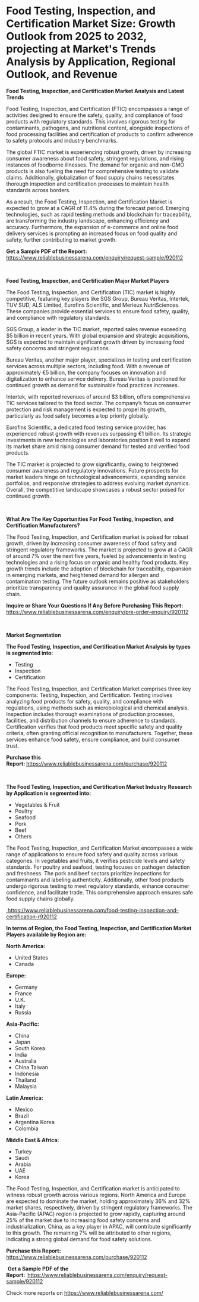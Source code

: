 <p><h1>Food Testing, Inspection, and Certification Market Size: Growth Outlook from 2025 to 2032, projecting at Market's Trends Analysis by Application, Regional Outlook, and Revenue</h1></p><p><strong>Food Testing, Inspection, and Certification Market Analysis and Latest Trends</strong></p>
<p><p>Food Testing, Inspection, and Certification (FTIC) encompasses a range of activities designed to ensure the safety, quality, and compliance of food products with regulatory standards. This involves rigorous testing for contaminants, pathogens, and nutritional content, alongside inspections of food processing facilities and certification of products to confirm adherence to safety protocols and industry benchmarks.</p><p>The global FTIC market is experiencing robust growth, driven by increasing consumer awareness about food safety, stringent regulations, and rising instances of foodborne illnesses. The demand for organic and non-GMO products is also fueling the need for comprehensive testing to validate claims. Additionally, globalization of food supply chains necessitates thorough inspection and certification processes to maintain health standards across borders.</p><p>As a result, the Food Testing, Inspection, and Certification Market is expected to grow at a CAGR of 11.4% during the forecast period. Emerging technologies, such as rapid testing methods and blockchain for traceability, are transforming the industry landscape, enhancing efficiency and accuracy. Furthermore, the expansion of e-commerce and online food delivery services is prompting an increased focus on food quality and safety, further contributing to market growth.</p></p>
<p><strong>Get a Sample PDF of the Report:&nbsp;</strong> <a href="https://www.reliablebusinessarena.com/enquiry/request-sample/920112?utm_campaign=3221&utm_medium=2&utm_source=Github&utm_content=ia&utm_term=21032025&utm_id=food-testing-inspection-and-certification">https://www.reliablebusinessarena.com/enquiry/request-sample/920112</a></p>
<p>&nbsp;</p>
<p><strong>Food Testing, Inspection, and Certification Major Market Players</strong></p>
<p><p>The Food Testing, Inspection, and Certification (TIC) market is highly competitive, featuring key players like SGS Group, Bureau Veritas, Intertek, TUV SUD, ALS Limited, Eurofins Scientific, and Merieux NutriSciences. These companies provide essential services to ensure food safety, quality, and compliance with regulatory standards.</p><p>SGS Group, a leader in the TIC market, reported sales revenue exceeding $5 billion in recent years. With global expansion and strategic acquisitions, SGS is expected to maintain significant growth driven by increasing food safety concerns and stringent regulations.</p><p>Bureau Veritas, another major player, specializes in testing and certification services across multiple sectors, including food. With a revenue of approximately €5 billion, the company focuses on innovation and digitalization to enhance service delivery. Bureau Veritas is positioned for continued growth as demand for sustainable food practices increases.</p><p>Intertek, with reported revenues of around $3 billion, offers comprehensive TIC services tailored to the food sector. The company’s focus on consumer protection and risk management is expected to propel its growth, particularly as food safety becomes a top priority globally.</p><p>Eurofins Scientific, a dedicated food testing service provider, has experienced robust growth with revenues surpassing €1 billion. Its strategic investments in new technologies and laboratories position it well to expand its market share amid rising consumer demand for tested and verified food products.</p><p>The TIC market is projected to grow significantly, owing to heightened consumer awareness and regulatory innovations. Future prospects for market leaders hinge on technological advancements, expanding service portfolios, and responsive strategies to address evolving market dynamics. Overall, the competitive landscape showcases a robust sector poised for continued growth.</p></p>
<p>&nbsp;</p>
<p><strong>What Are The Key Opportunities For Food Testing, Inspection, and Certification Manufacturers?</strong></p>
<p><p>The Food Testing, Inspection, and Certification market is poised for robust growth, driven by increasing consumer awareness of food safety and stringent regulatory frameworks. The market is projected to grow at a CAGR of around 7% over the next five years, fueled by advancements in testing technologies and a rising focus on organic and healthy food products. Key growth trends include the adoption of blockchain for traceability, expansion in emerging markets, and heightened demand for allergen and contamination testing. The future outlook remains positive as stakeholders prioritize transparency and quality assurance in the global food supply chain.</p></p>
<p><strong>Inquire or Share Your Questions If Any Before Purchasing This Report:</strong> <a href="https://www.reliablebusinessarena.com/enquiry/pre-order-enquiry/920112?utm_campaign=3221&utm_medium=2&utm_source=Github&utm_content=ia&utm_term=21032025&utm_id=food-testing-inspection-and-certification">https://www.reliablebusinessarena.com/enquiry/pre-order-enquiry/920112</a></p>
<p>&nbsp;</p>
<p><strong>Market Segmentation</strong></p>
<p><strong>The Food Testing, Inspection, and Certification Market Analysis by types is segmented into:</strong></p>
<p><ul><li>Testing</li><li>Inspection</li><li>Certification</li></ul></p>
<p><p>The Food Testing, Inspection, and Certification Market comprises three key components: Testing, Inspection, and Certification. Testing involves analyzing food products for safety, quality, and compliance with regulations, using methods such as microbiological and chemical analysis. Inspection includes thorough examinations of production processes, facilities, and distribution channels to ensure adherence to standards. Certification verifies that food products meet specific safety and quality criteria, often granting official recognition to manufacturers. Together, these services enhance food safety, ensure compliance, and build consumer trust.</p></p>
<p><strong>Purchase this Report:&nbsp;</strong><a href="https://www.reliablebusinessarena.com/purchase/920112?utm_campaign=3221&utm_medium=2&utm_source=Github&utm_content=ia&utm_term=21032025&utm_id=food-testing-inspection-and-certification">https://www.reliablebusinessarena.com/purchase/920112</a></p>
<p>&nbsp;</p>
<p><strong>The Food Testing, Inspection, and Certification Market Industry Research by Application is segmented into:</strong></p>
<p><ul><li>Vegetables & Fruit</li><li>Poultry</li><li>Seafood</li><li>Pork</li><li>Beef</li><li>Others</li></ul></p>
<p><p>The Food Testing, Inspection, and Certification Market encompasses a wide range of applications to ensure food safety and quality across various categories. In vegetables and fruits, it verifies pesticide levels and safety standards. For poultry and seafood, testing focuses on pathogen detection and freshness. The pork and beef sectors prioritize inspections for contaminants and labeling authenticity. Additionally, other food products undergo rigorous testing to meet regulatory standards, enhance consumer confidence, and facilitate trade. This comprehensive approach ensures safe food supply chains globally.</p></p>
<p><a href="https://www.reliablebusinessarena.com/food-testing-inspection-and-certification-r920112?utm_campaign=3221&utm_medium=2&utm_source=Github&utm_content=ia&utm_term=21032025&utm_id=food-testing-inspection-and-certification">&nbsp;https://www.reliablebusinessarena.com/food-testing-inspection-and-certification-r920112</a></p>
<p><strong>In terms of Region, the Food Testing, Inspection, and Certification Market Players available by Region are:</strong></p>
<p>
    <p> <strong> North America: </strong>
        <ul>
            <li>United States</li>
            <li>Canada</li>
        </ul>
        </p> 
    <p> <strong> Europe: </strong>
        <ul>
            <li>Germany</li>
            <li>France</li>
            <li>U.K.</li>
            <li>Italy</li>
            <li>Russia</li>
        </ul>
        </p> 
    <p> <strong> Asia-Pacific: </strong>
        <ul>
            <li>China</li>
            <li>Japan</li>
            <li>South Korea</li>
            <li>India</li>
            <li>Australia</li>
            <li>China Taiwan</li>
            <li>Indonesia</li>
            <li>Thailand</li>
            <li>Malaysia</li>
        </ul>
        </p> 
    <p> <strong> Latin America: </strong>
        <ul>
            <li>Mexico</li>
            <li>Brazil</li>
            <li>Argentina Korea</li>
            <li>Colombia</li>
        </ul>
        </p> 
    <p> <strong> Middle East & Africa: </strong>
        <ul>
            <li>Turkey</li>
            <li>Saudi</li>
            <li>Arabia</li>
            <li>UAE</li>
            <li>Korea</li>
        </ul>
    </p>
    </p>
<p><p>The Food Testing, Inspection, and Certification market is anticipated to witness robust growth across various regions. North America and Europe are expected to dominate the market, holding approximately 36% and 32% market shares, respectively, driven by stringent regulatory frameworks. The Asia-Pacific (APAC) region is projected to grow rapidly, capturing around 25% of the market due to increasing food safety concerns and industrialization. China, as a key player in APAC, will contribute significantly to this growth. The remaining 7% will be attributed to other regions, indicating a strong global demand for food safety solutions.</p></p>
<p><strong>Purchase this Report: </strong><a href="https://www.reliablebusinessarena.com/purchase/920112?utm_campaign=3221&utm_medium=2&utm_source=Github&utm_content=ia&utm_term=21032025&utm_id=food-testing-inspection-and-certification">https://www.reliablebusinessarena.com/purchase/920112</a></p>
<p>&nbsp;<strong>Get a Sample PDF of the Report:&nbsp;&nbsp;</strong><a href="https://www.reliablebusinessarena.com/enquiry/request-sample/920112?utm_campaign=3221&utm_medium=2&utm_source=Github&utm_content=ia&utm_term=21032025&utm_id=food-testing-inspection-and-certification">https://www.reliablebusinessarena.com/enquiry/request-sample/920112</a></p>
<p><strong></strong></p>
<p>Check more reports on <a href="https://www.reliablebusinessarena.com/?utm_campaign=3221&utm_medium=2&utm_source=Github&utm_content=ia&utm_term=21032025&utm_id=food-testing-inspection-and-certification">https://www.reliablebusinessarena.com/</a></p>